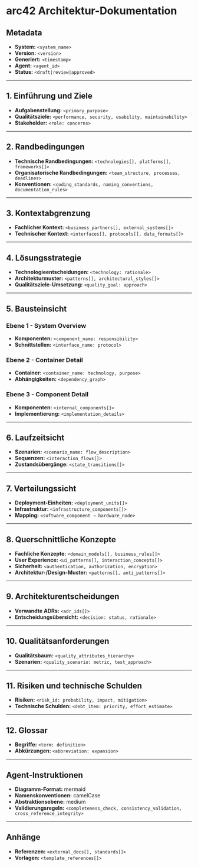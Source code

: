 # arc42 Architektur-Dokumentation

## Metadata

* **System:** `<system_name>`
* **Version:** `<version>`
* **Generiert:** `<timestamp>`
* **Agent:** `<agent_id>`
* **Status:** `<draft|review|approved>`

---

## 1. Einführung und Ziele

* **Aufgabenstellung:** `<primary_purpose>`
* **Qualitätsziele:** `<performance, security, usability, maintainability>`
* **Stakeholder:** `<role: concerns>`

---

## 2. Randbedingungen

* **Technische Randbedingungen:** `<technologies[], platforms[], frameworks[]>`
* **Organisatorische Randbedingungen:** `<team_structure, processes, deadlines>`
* **Konventionen:** `<coding_standards, naming_conventions, documentation_rules>`

---

## 3. Kontextabgrenzung

* **Fachlicher Kontext:** `<business_partners[], external_systems[]>`
* **Technischer Kontext:** `<interfaces[], protocols[], data_formats[]>`

---

## 4. Lösungsstrategie

* **Technologieentscheidungen:** `<technology: rationale>`
* **Architekturmuster:** `<patterns[], architectural_styles[]>`
* **Qualitätsziele-Umsetzung:** `<quality_goal: approach>`

---

## 5. Bausteinsicht

### Ebene 1 - System Overview
* **Komponenten:** `<component_name: responsibility>`
* **Schnittstellen:** `<interface_name: protocol>`

### Ebene 2 - Container Detail
* **Container:** `<container_name: technology, purpose>`
* **Abhängigkeiten:** `<dependency_graph>`

### Ebene 3 - Component Detail
* **Komponenten:** `<internal_components[]>`
* **Implementierung:** `<implementation_details>`

---

## 6. Laufzeitsicht

* **Szenarien:** `<scenario_name: flow_description>`
* **Sequenzen:** `<interaction_flows[]>`
* **Zustandsübergänge:** `<state_transitions[]>`

---

## 7. Verteilungssicht

* **Deployment-Einheiten:** `<deployment_units[]>`
* **Infrastruktur:** `<infrastructure_components[]>`
* **Mapping:** `<software_component → hardware_node>`

---

## 8. Querschnittliche Konzepte

* **Fachliche Konzepte:** `<domain_models[], business_rules[]>`
* **User Experience:** `<ui_patterns[], interaction_concepts[]>`
* **Sicherheit:** `<authentication, authorization, encryption>`
* **Architektur-/Design-Muster:** `<patterns[], anti_patterns[]>`

---

## 9. Architekturentscheidungen

* **Verwandte ADRs:** `<adr_ids[]>`
* **Entscheidungsübersicht:** `<decision: status, rationale>`

---

## 10. Qualitätsanforderungen

* **Qualitätsbaum:** `<quality_attributes_hierarchy>`
* **Szenarien:** `<quality_scenario: metric, test_approach>`

---

## 11. Risiken und technische Schulden

* **Risiken:** `<risk_id: probability, impact, mitigation>`
* **Technische Schulden:** `<debt_item: priority, effort_estimate>`

---

## 12. Glossar

* **Begriffe:** `<term: definition>`
* **Abkürzungen:** `<abbreviation: expansion>`

---

## Agent-Instruktionen

* **Diagramm-Format:** mermaid
* **Namenskonventionen:** camelCase
* **Abstraktionsebene:** medium
* **Validierungsregeln:** `<completeness_check, consistency_validation, cross_reference_integrity>`

---

## Anhänge

* **Referenzen:** `<external_docs[], standards[]>`
* **Vorlagen:** `<template_references[]>`
